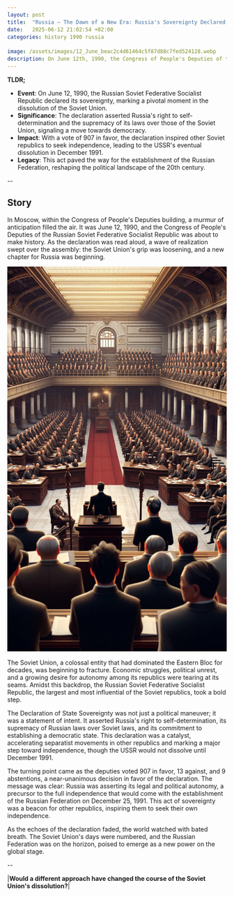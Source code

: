 ```yaml
---
layout: post
title:  "Russia – The Dawn of a New Era: Russia's Sovereignty Declared - June 12, 1990"
date:   2025-06-12 21:02:54 +02:00
categories: history 1990 russia

image: /assets/images/12_June_beac2c4d61464c5f87d88c7fed524128.webp
description: On June 12th, 1990, the Congress of People's Deputies of the Russian Soviet Federative Socialist Republic adopted the Declaration of State Sovereignty, marking a significant step towards the dissolution of the Soviet Union and the establishment of the Russian Federation as an independent state.
---
```


**TLDR;**
- **Event**: On June 12, 1990, the Russian Soviet Federative Socialist Republic declared its sovereignty, marking a pivotal moment in the dissolution of the Soviet Union.
- **Significance**: The declaration asserted Russia's right to self-determination and the supremacy of its laws over those of the Soviet Union, signaling a move towards democracy.
- **Impact**: With a vote of 907 in favor, the declaration inspired other Soviet republics to seek independence, leading to the USSR's eventual dissolution in December 1991.
- **Legacy**: This act paved the way for the establishment of the Russian Federation, reshaping the political landscape of the 20th century.

--


## Story
In Moscow, within the Congress of People's Deputies building, a murmur of anticipation filled the air. It was June 12, 1990, and the Congress of People's Deputies of the Russian Soviet Federative Socialist Republic was about to make history. As the declaration was read aloud, a wave of realization swept over the assembly: the Soviet Union's grip was loosening, and a new chapter for Russia was beginning.

![Image](/assets/images/12_June_beac2c4d61464c5f87d88c7fed524128.webp)

The Soviet Union, a colossal entity that had dominated the Eastern Bloc for decades, was beginning to fracture. Economic struggles, political unrest, and a growing desire for autonomy among its republics were tearing at its seams. Amidst this backdrop, the Russian Soviet Federative Socialist Republic, the largest and most influential of the Soviet republics, took a bold step.

The Declaration of State Sovereignty was not just a political maneuver; it was a statement of intent. It asserted Russia's right to self-determination, its supremacy of Russian laws over Soviet laws, and its commitment to establishing a democratic state. This declaration was a catalyst, accelerating separatist movements in other republics and marking a major step toward independence, though the USSR would not dissolve until December 1991.

The turning point came as the deputies voted 907 in favor, 13 against, and 9 abstentions, a near-unanimous decision in favor of the declaration. The message was clear: Russia was asserting its legal and political autonomy, a precursor to the full independence that would come with the establishment of the Russian Federation on December 25, 1991. This act of sovereignty was a beacon for other republics, inspiring them to seek their own independence.

As the echoes of the declaration faded, the world watched with bated breath. The Soviet Union's days were numbered, and the Russian Federation was on the horizon, poised to emerge as a new power on the global stage.


--

|**Would a different approach have changed the course of the Soviet Union's dissolution?**|

